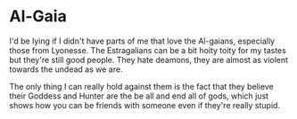 # Al-Gaia  
I'd be lying if I didn't have parts of me that love the Al-gaians, especially those from Lyonesse. The Estragalians  can be a bit hoity toity for my tastes but they're still good people. They hate deamons, they are almost as violent  towards the undead as we are.    
 

The only thing I can really hold against them is the fact that they believe their Goddess and Hunter are the be all  and end all of gods, which just shows how you can be friends with someone even if they're really stupid.
